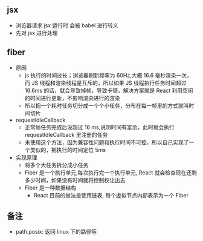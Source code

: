 ## jsx

- 浏览器请求 jsx 运行时 会被 babel 进行转义
- 先对 jsx 进行处理

## fiber

- 原因
  - js 执行的时间过长；浏览器刷新频率为 60Hz,大概 16.6 毫秒渲染一次，而 JS 线程和渲染线程是互斥的，所以如果 JS 线程执行任务时间超过 16.6ms 的话，就会导致掉帧，导致卡顿，解决方案就是 React 利用空闲的时间进行更新，不影响渲染进行的渲染
  - 所以把一个耗时任务切分成一个个小任务，分布在每一帧里的方式就叫时间切片
- requestIdleCallback
  - 正常帧任务完成后没超过 16 ms,说明时间有富余，此时就会执行 requestIdleCallback 里注册的任务
  - 未使用这个方法，因为兼容性问题和执行时间不可控，所以自己实现了一个类似的，把执行的时间定位 5ms
- 实现原理
  - 将多个大任务拆分成小任务
  - Fiber 是一个执行单元,每次执行完一个执行单元, React 就会检查现在还剩多少时间，如果没有时间就将控制权让出去
  - Fiber 是一种数据结构
    - React 目前的做法是使用链表, 每个虚拟节点内部表示为一个 Fiber

## 备注

- path.posix: 返回 linux 下的路径等
